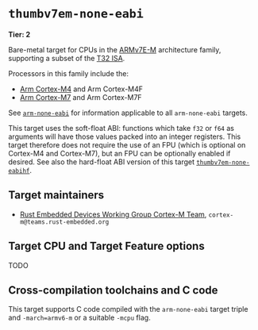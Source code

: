 # `thumbv7em-none-eabi`

**Tier: 2**

Bare-metal target for CPUs in the [ARMv7E-M] architecture family, supporting a subset of the [T32 ISA][t32-isa].

Processors in this family include the:

* [Arm Cortex-M4][cortex-m4] and Arm Cortex-M4F
* [Arm Cortex-M7][cortex-m7] and Arm Cortex-M7F

See [`arm-none-eabi`](arm-none-eabi.md) for information applicable to all `arm-none-eabi` targets.

This target uses the soft-float ABI: functions which take `f32` or `f64` as arguments will have those values packed into an integer registers. This target therefore does not require the use of an FPU (which is optional on Cortex-M4 and Cortex-M7), but an FPU can be optionally enabled if desired. See also the hard-float ABI version of this target [`thumbv7em-none-eabihf`](thumbv7em-none-eabihf.md).

[t32-isa]: https://developer.arm.com/Architectures/T32%20Instruction%20Set%20Architecture
[ARMv7E-M]: https://developer.arm.com/documentation/ddi0403/latest/
[cortex-m4]: https://developer.arm.com/Processors/Cortex-M4
[cortex-m7]: https://developer.arm.com/Processors/Cortex-M7

## Target maintainers

* [Rust Embedded Devices Working Group Cortex-M Team](https://github.com/rust-embedded), `cortex-m@teams.rust-embedded.org`

## Target CPU and Target Feature options

TODO

## Cross-compilation toolchains and C code

This target supports C code compiled with the `arm-none-eabi` target triple and `-march=armv6-m` or a suitable `-mcpu` flag.
